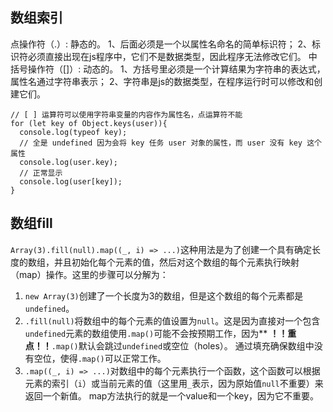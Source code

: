 ## 数组索引
点操作符（.）: 静态的。
1、后面必须是一个以属性名命名的简单标识符；
2、标识符必须直接出现在js程序中，它们不是数据类型，因此程序无法修改它们。
中括号操作符（[]）: 动态的。
1、方括号里必须是一个计算结果为字符串的表达式，属性名通过字符串表示；
2、字符串是js的数据类型，在程序运行时可以修改和创建它们。


```
// [ ] 运算符可以使用字符串变量的内容作为属性名，点运算符不能
for (let key of Object.keys(user)){
  console.log(typeof key);
  // 全是 undefined 因为会将 key 任务 user 对象的属性，而 user 没有 key 这个属性
  console.log(user.key);
  // 正常显示
  console.log(user[key]);
}
```
## 数组fill
`Array(3).fill(null).map((_, i) => ...)`这种用法是为了创建一个具有确定长度的数组，并且初始化每个元素的值，然后对这个数组的每个元素执行映射（map）操作。这里的步骤可以分解为：
1. `new Array(3)`创建了一个长度为3的数组，但是这个数组的每个元素都是`undefined`。
2. `.fill(null)`将数组中的每个元素的值设置为`null`。这是因为直接对一个包含`undefined`元素的数组使用`.map()`可能不会按预期工作，因为** **！！重点！！**`.map()`默认会跳过`undefined`或空位（holes）。
通过填充确保数组中没有空位，使得`.map()`可以正常工作。
3. `.map((_, i) => ...)`对数组中的每个元素执行一个函数，这个函数可以根据元素的索引（`i`）或当前元素的值（这里用`_`表示，因为原始值`null`不重要）来返回一个新值。
map方法执行的就是一个value和一个key，因为它不重要。